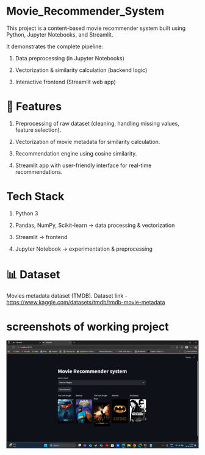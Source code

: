 # Movie_Recommender_System

This project is a content-based movie recommender system built using Python, Jupyter Notebooks, and Streamlit.

It demonstrates the complete pipeline:

1. Data preprocessing (in Jupyter Notebooks)
   
2. Vectorization & similarity calculation (backend logic)
   
3. Interactive frontend (Streamlit web app)



# 🚀 Features

1. Preprocessing of raw dataset (cleaning, handling missing values, feature selection).

2. Vectorization of movie metadata for similarity calculation.

3. Recommendation engine using cosine similarity.

4. Streamlit app with user-friendly interface for real-time recommendations.


# Tech Stack

1. Python 3

2. Pandas, NumPy, Scikit-learn → data processing & vectorization

3. Streamlit → frontend

4. Jupyter Notebook → experimentation & preprocessing

# 📊 Dataset

Movies metadata dataset (TMDB).
Dataset link - https://www.kaggle.com/datasets/tmdb/tmdb-movie-metadata

# screenshots of working project 

![image alt](https://github.com/Tanishkverma26/Movie_Recommender_System/blob/main/Screenshot%20(237).png?raw=true)
